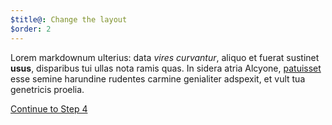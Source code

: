 ```yaml
---
$title@: Change the layout
$order: 2
---
```

Lorem markdownum ulterius: data *vires curvantur*, aliquo et fuerat sustinet
**usus**, disparibus tui ullas nota ramis quas. In sidera atria Alcyone,
[patuisset](http://www.wtfpl.net/) esse semine harundine rudentes carmine
genialiter adspexit, et vult tua genetricis proelia.

<p class="white"><a class="ampstart-btn right" href="/docs/tutorials/create/publish">Continue to Step 4</a></p>
